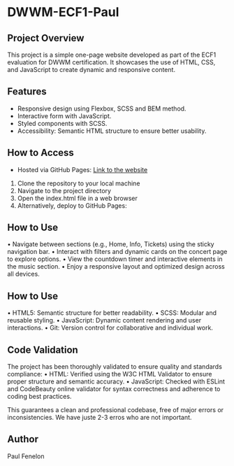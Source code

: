 # DWWM-ECF1-Paul

## Project Overview

This project is a simple one-page website developed as part of the ECF1 evaluation for DWWM certification. It showcases the use of HTML, CSS, and JavaScript to create dynamic and responsive content.

## Features

- Responsive design using Flexbox, SCSS and BEM method.
- Interactive form with JavaScript.
- Styled components with SCSS.
- Accessibility: Semantic HTML structure to ensure better usability.

## How to Access

- Hosted via GitHub Pages: [Link to the website](https://your-github-username.github.io/DWWM-ECF1-Paul/)

1. Clone the repository to your local machine
2. Navigate to the project directory
3. Open the index.html file in a web browser
4. Alternatively, deploy to GitHub Pages:

## How to Use

• Navigate between sections (e.g., Home, Info, Tickets) using the sticky navigation bar.
• Interact with filters and dynamic cards on the concert page to explore options.
• View the countdown timer and interactive elements in the music section.
• Enjoy a responsive layout and optimized design across all devices.

## How to Use

• HTML5: Semantic structure for better readability.
• SCSS: Modular and reusable styling.
• JavaScript: Dynamic content rendering and user interactions.
• Git: Version control for collaborative and individual work.

## Code Validation

The project has been thoroughly validated to ensure quality and standards compliance:
• HTML: Verified using the W3C HTML Validator to ensure proper structure and semantic accuracy.
• JavaScript: Checked with ESLint and CodeBeauty online validator for syntax correctness and adherence to coding best practices.

This guarantees a clean and professional codebase, free of major errors or inconsistencies. We have juste 2-3 erros who are not important.

## Author

Paul Fenelon
